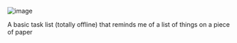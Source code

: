 ![image](https://github.com/user-attachments/assets/23f73255-6bf7-4f74-b455-3598004ee40b)


A basic task list (totally offline) that reminds me of a list of things on a piece of paper
